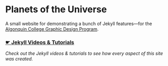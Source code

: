 # Planets of the Universe

A small website for demonstrating a bunch of Jekyll features—for the [Algonquin College Graphic Design Program](http://algonquindesign.ca/).

### [☛ Jekyll Videos & Tutorials](http://github.com/algonquin-design/jekyll/)

*Check out the Jekyll videos & tutorials to see how every aspect of this site was created.*

